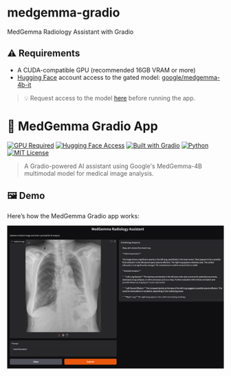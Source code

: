 # medgemma-gradio
MedGemma Radiology Assistant with Gradio
## ⚠️ Requirements

- A CUDA-compatible GPU (recommended 16GB VRAM or more)
- [Hugging Face](https://huggingface.co/) account access to the gated model: [google/medgemma-4b-it](https://huggingface.co/google/medgemma-4b-it)

> 💡 Request access to the model [here](https://huggingface.co/google/medgemma-4b-it) before running the app.


# 🧠 MedGemma Gradio App

[![GPU Required](https://img.shields.io/badge/GPU-required-blue?logo=nvidia)](#requirements)
[![Hugging Face Access](https://img.shields.io/badge/HuggingFace-model--access-yellow?logo=huggingface)](https://huggingface.co/google/medgemma-4b-it)
[![Built with Gradio](https://img.shields.io/badge/Built%20with-Gradio-orange?logo=gradio)](https://gradio.app/)
[![Python](https://img.shields.io/badge/python-3.10%2B-blue?logo=python)](https://www.python.org/)
[![MIT License](https://img.shields.io/badge/license-MIT-green)](./LICENSE)

> A Gradio-powered AI assistant using Google's MedGemma-4B multimodal model for medical image analysis.

## 🖼️ Demo

Here’s how the MedGemma Gradio app works:

![MedGemma AI Demo](./Screenshot.png)
